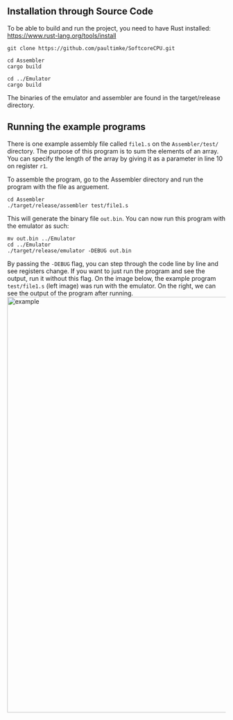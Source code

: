 ## Installation through Source Code

To be able to build and run the project, you need to have Rust installed:
https://www.rust-lang.org/tools/install

```
git clone https://github.com/paultimke/SoftcoreCPU.git

cd Assembler
cargo build

cd ../Emulator
cargo build
```

The binaries of the emulator and assembler are found in the target/release directory.

## Running the example programs
There is one example assembly file called `file1.s` on the `Assembler/test/` directory. The
purpose of this program is to sum the elements of an array. You can specify
the length of the array by giving it as a parameter in line 10 on register `r1`.

To assemble the program, go to the Assembler directory and run the program with 
the file as arguement.
```
cd Assembler
./target/release/assembler test/file1.s
```
This will generate the binary file `out.bin`. You can now run this program with the emulator as such:
```
mv out.bin ../Emulator
cd ../Emulator
./target/release/emulator -DEBUG out.bin
```
By passing the `-DEBUG` flag, you can step through the code line by line and see registers change.
If you want to just run the program and see the output, run it without this flag.
On the image below, the example program `test/file1.s` (left image) was run with the emulator. On the right,
we can see the output of the program after running.
<img width="957" alt="example" src="https://github.com/paultimke/SoftcoreCPU/assets/87957114/78e38da3-f4b8-490f-9a6e-49097f5c7534">

